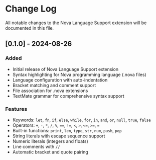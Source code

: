 # Change Log

All notable changes to the Nova Language Support extension will be documented in this file.

## [0.1.0] - 2024-08-26

### Added
- Initial release of Nova Language Support extension
- Syntax highlighting for Nova programming language (.nova files)
- Language configuration with auto-indentation
- Bracket matching and comment support
- File association for .nova extensions
- TextMate grammar for comprehensive syntax support

### Features
- Keywords: `let`, `fn`, `if`, `else`, `while`, `for`, `in`, `and`, `or`, `null`, `true`, `false`
- Operators: `+`, `-`, `*`, `/`, `%`, `==`, `!=`, `<`, `>`, `<=`, `>=`, `=`
- Built-in functions: `print`, `len`, `type`, `str`, `num`, `push`, `pop`
- String literals with escape sequence support
- Numeric literals (integers and floats)
- Line comments with `//`
- Automatic bracket and quote pairing
